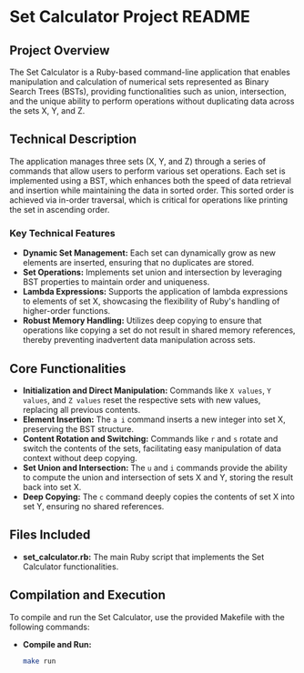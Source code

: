 # Set Calculator Project README

## Project Overview

The Set Calculator is a Ruby-based command-line application that enables manipulation and calculation of numerical sets represented as Binary Search Trees (BSTs), providing functionalities such as union, intersection, and the unique ability to perform operations without duplicating data across the sets X, Y, and Z.

## Technical Description

The application manages three sets (X, Y, and Z) through a series of commands that allow users to perform various set operations. Each set is implemented using a BST, which enhances both the speed of data retrieval and insertion while maintaining the data in sorted order. This sorted order is achieved via in-order traversal, which is critical for operations like printing the set in ascending order.

### Key Technical Features

- **Dynamic Set Management:** Each set can dynamically grow as new elements are inserted, ensuring that no duplicates are stored.
- **Set Operations:** Implements set union and intersection by leveraging BST properties to maintain order and uniqueness.
- **Lambda Expressions:** Supports the application of lambda expressions to elements of set X, showcasing the flexibility of Ruby's handling of higher-order functions.
- **Robust Memory Handling:** Utilizes deep copying to ensure that operations like copying a set do not result in shared memory references, thereby preventing inadvertent data manipulation across sets.

## Core Functionalities

- **Initialization and Direct Manipulation:** Commands like `X values`, `Y values`, and `Z values` reset the respective sets with new values, replacing all previous contents.
- **Element Insertion:** The `a i` command inserts a new integer into set X, preserving the BST structure.
- **Content Rotation and Switching:** Commands like `r` and `s` rotate and switch the contents of the sets, facilitating easy manipulation of data context without deep copying.
- **Set Union and Intersection:** The `u` and `i` commands provide the ability to compute the union and intersection of sets X and Y, storing the result back into set X.
- **Deep Copying:** The `c` command deeply copies the contents of set X into set Y, ensuring no shared references.

## Files Included

- **set_calculator.rb:** The main Ruby script that implements the Set Calculator functionalities.

## Compilation and Execution

To compile and run the Set Calculator, use the provided Makefile with the following commands:

- **Compile and Run:**
  ```bash
  make run
  ```
